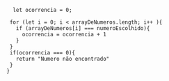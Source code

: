 ```function contaOcorrencias(arrayDeNumeros, numeroEscolhido) {
  let ocorrencia = 0;

 for (let i = 0; i < arrayDeNumeros.length; i++ ){
   if (arrayDeNumeros[i] === numeroEscolhido){
     ocorrencia = ocorrencia + 1
   }
 }
 if(ocorrencia === 0){
   return "Numero não encontrado"
 }
}
```
